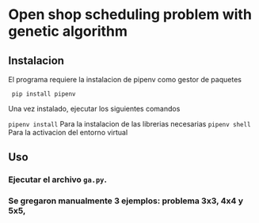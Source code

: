 # Open shop scheduling problem with genetic algorithm

## Instalacion
 El programa requiere la instalacion de pipenv como gestor de paquetes

` pip install pipenv`

 Una vez instalado, ejecutar los siguientes comandos

 `pipenv install`  Para la instalacion de las librerias necesarias
 `pipenv shell`	Para la activacion del entorno virtual 

## Uso

### Ejecutar el archivo `ga.py`.
### Se gregaron manualmente 3 ejemplos: problema 3x3, 4x4 y 5x5, 

